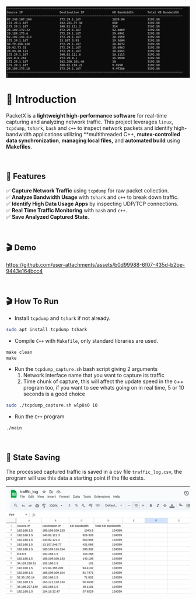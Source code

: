 ![](images/packetx1.png)

# **📡 Introduction**
PacketX is a **lightweight high-performance software** for real-time capturing and analyzing network traffic. This project leverages `linux`, `tcpdump`, `tshark`, `bash` and `c++` to inspect network packets and identify high-bandwidth applications utilizing **multithreaded C++, **mutex-controlled data synchronization**, **managing local files,** and **automated build** using **Makefiles**.

<br/>

## **🚀 Features**
✅ **Capture Network Traffic** using `tcpdump` for raw packet collection.  
✅ **Analyze Bandwidth Usage** with `tshark` and `c++` to break down traffic.  
✅ **Identify High Data Usage Apps** by inspecting UDP/TCP connections.  
✅ **Real Time Traffic Monitoring** with `bash` and `c++`.   
✅ **Save Analyzed Captured State**.   

<br/>


## **🎬 Demo**
https://github.com/user-attachments/assets/b0d99988-6f07-435d-b2be-9443e164bcc4




<br/>

## **🎬 How To Run**
- Install `tcpdump` and `tshark` if not already.
```bash
sudo apt install tcpdump tshark
```

- Compile `C++` with `Makefile`, only standard libraries are used.
```bach
make clean
make
```

- Run the `tcpdump_capture.sh` bash script giving 2 arguments
	1. Network interface name that you want to capture its traffic
	2. Time chunk of capture, this will affect the update speed in the c++ program too, if you want to see whats going on in real time, 5 or 10 seconds is a good choice

```bash
sudo ./tcpdump_capture.sh wlp8s0 10
```

- Run the `C++` program 
```bash
./main
```


<br/>

## **🚀 State Saving**
The processed captured traffic is saved in a csv file `traffic_log.csv`, the program will use this data a starting point if the file exists.

![](images/state.png)
